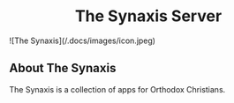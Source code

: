 <h1 align="center">The Synaxis Server</h1>
![The Synaxis](/.docs/images/icon.jpeg)

## About The Synaxis
The Synaxis is a collection of apps for Orthodox Christians.
